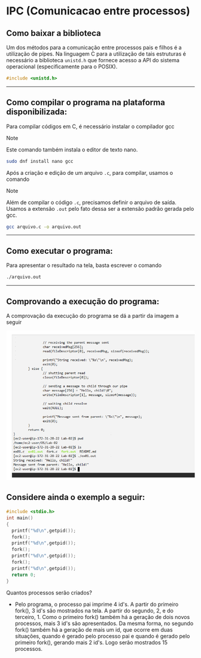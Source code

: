 # IPC (Comunicacao entre processos)
## Como baixar a biblioteca
Um dos métodos para a comunicação entre processos pais e filhos é a utilização de pipes. Na linguagem C para a utilização de tais estruturas é 
necessário a biblioteca `unistd.h` que fornece acesso a API do sistema operacional (especificamente para o POSIX).

```c
#include <unistd.h>
```
---

## Como compilar o programa na plataforma disponibilizada:

Para compilar códigos em C, é necessário instalar o compilador gcc

> [!NOTE]
> Este comando também instala o editor de texto nano.

```bash
sudo dnf install nano gcc
```

Após a criação e edição de um arquivo `.c`, para compilar, usamos o comando

> [!NOTE]
> Além de compilar o código `.c`, precisamos definir o arquivo de saída. Usamos a extensão `.out` pelo fato dessa ser a extensão padrão gerada pelo gcc.

```bash
gcc arquivo.c -o arquivo.out
```

---

## Como executar o programa:

Para apresentar o resultado na tela, basta escrever o comando

```bash
./arquivo.out
```

---

## Comprovando a execução do programa:
A comprovação da execução do programa se dá a partir da imagem a seguir

![PrintScreen da execução do programa no terminal](lab02print.png)

## Considere ainda o exemplo a seguir:
```c
#include <stdio.h>
int main()
{
  printf("%d\n",getpid());
  fork();
  printf("%d\n",getpid());
  fork();
  printf("%d\n",getpid());
  fork();
  printf("%d\n",getpid());
  return 0;
}
```
Quantos processos serão criados?
- Pelo programa, o processo pai imprime 4 id's. A partir do primeiro fork(), 3 id's são mostrados na tela. A partir do segundo, 2, e do terceiro, 1. Como o primeiro fork() também há a geração de dois novos processos, mais 3 id's são apresentados. Da mesma forma, no segundo fork() também há a geração de mais um id, que ocorre em duas situações, quando é gerado pelo processo pai e quando é gerado pelo primeiro fork(), gerando mais 2 id's. Logo serão mostrados 15 processos. 
